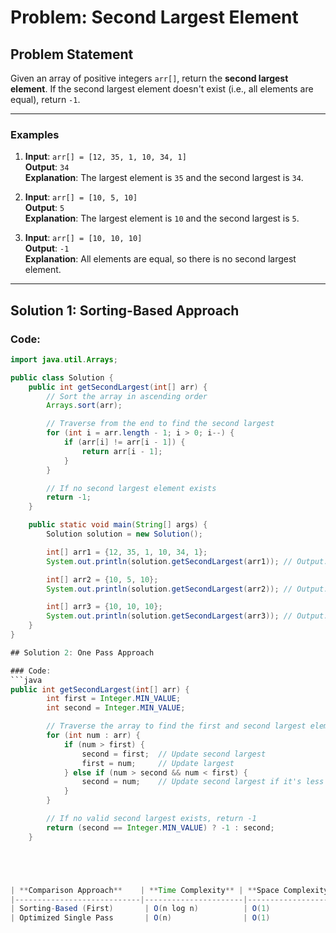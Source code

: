 # Problem: Second Largest Element

## Problem Statement

Given an array of positive integers `arr[]`, return the **second largest element**. If the second largest element doesn't exist (i.e., all elements are equal), return `-1`.

---

### Examples

1. **Input**: `arr[] = [12, 35, 1, 10, 34, 1]`  
   **Output**: `34`  
   **Explanation**: The largest element is `35` and the second largest is `34`.

2. **Input**: `arr[] = [10, 5, 10]`  
   **Output**: `5`  
   **Explanation**: The largest element is `10` and the second largest is `5`.

3. **Input**: `arr[] = [10, 10, 10]`  
   **Output**: `-1`  
   **Explanation**: All elements are equal, so there is no second largest element.

---

## Solution 1: Sorting-Based Approach

### Code:
```java
import java.util.Arrays;

public class Solution {
    public int getSecondLargest(int[] arr) {
        // Sort the array in ascending order
        Arrays.sort(arr);

        // Traverse from the end to find the second largest
        for (int i = arr.length - 1; i > 0; i--) {
            if (arr[i] != arr[i - 1]) {
                return arr[i - 1];
            }
        }

        // If no second largest element exists
        return -1;
    }

    public static void main(String[] args) {
        Solution solution = new Solution();

        int[] arr1 = {12, 35, 1, 10, 34, 1};
        System.out.println(solution.getSecondLargest(arr1)); // Output: 34

        int[] arr2 = {10, 5, 10};
        System.out.println(solution.getSecondLargest(arr2)); // Output: 5

        int[] arr3 = {10, 10, 10};
        System.out.println(solution.getSecondLargest(arr3)); // Output: -1
    }
}

## Solution 2: One Pass Approach

### Code:
```java
public int getSecondLargest(int[] arr) {
        int first = Integer.MIN_VALUE;
        int second = Integer.MIN_VALUE;

        // Traverse the array to find the first and second largest elements
        for (int num : arr) {
            if (num > first) {
                second = first;  // Update second largest
                first = num;     // Update largest
            } else if (num > second && num < first) {
                second = num;    // Update second largest if it's less than first
            }
        }

        // If no valid second largest exists, return -1
        return (second == Integer.MIN_VALUE) ? -1 : second;
    }





| **Comparison Approach**    | **Time Complexity** | **Space Complexity** |
|----------------------------|----------------------|-----------------------|
| Sorting-Based (First)       | O(n log n)          | O(1)                  |
| Optimized Single Pass       | O(n)                | O(1)                  |
